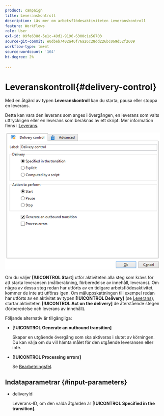 ```yaml
---
product: campaign
title: Leveranskontroll
description: Läs mer om arbetsflödesaktiviteten Leveranskontroll
feature: Workflows
role: User
exl-id: 09fe638d-5e1c-49d1-9196-6300c1e56703
source-git-commit: e0dbeb7402a46f76a26c28dd226bc069d52f2609
workflow-type: tm+mt
source-wordcount: '164'
ht-degree: 2%

---
```


# Leveranskontroll{#delivery-control}

Med en åtgärd av typen **Leveranskontroll** kan du starta, pausa eller stoppa en leverans.

Detta kan vara den leverans som anges i övergången, en leverans som valts uttryckligen eller en leverans som beräknas av ett skript. Mer information finns i [Leverans](delivery.md).

![](assets/edit_diffusion_act.png)

Om du väljer **[!UICONTROL Start]** utför aktiviteten alla steg som krävs för att starta leveransen (målberäkning, förberedelse av innehåll, leverans). Om några av dessa steg redan har utförts av en tidigare arbetsflödesaktivitet, kommer de inte att utföras igen. Om måluppskattningen till exempel redan har utförts av en aktivitet av typen **[!UICONTROL Delivery]** (se [Leverans](delivery.md)), startar aktiviteten **[!UICONTROL Act on the delivery]** de återstående stegen (förberedelse och leverans av innehåll).

Följande alternativ är tillgängliga:

* **[!UICONTROL Generate an outbound transition]**

  Skapar en utgående övergång som ska aktiveras i slutet av körningen. Du kan välja om du vill hämta målet för den utgående leveransen eller inte.

* **[!UICONTROL Processing errors]**

  Se [Bearbetningsfel](monitor-workflow-execution.md#processing-errors).

## Indataparametrar {#input-parameters}

* deliveryId

  Leverans-ID, om den valda åtgärden är **[!UICONTROL Specified in the transition]**.
